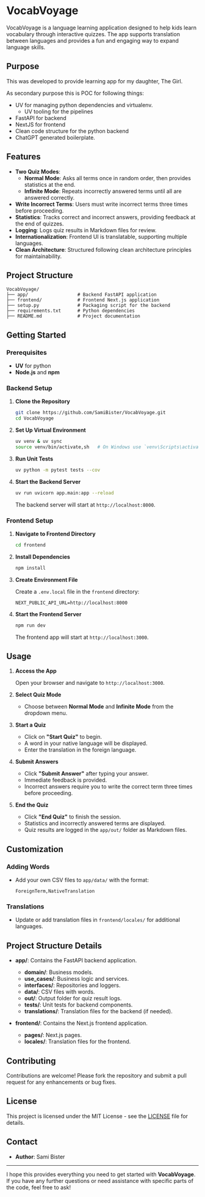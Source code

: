 # VocabVoyage

VocabVoyage is a language learning application designed to help kids learn vocabulary through interactive quizzes. The app supports translation between languages and provides a fun and engaging way to expand language skills.

## Purpose

This was developed to provide learning app for my daughter, The Girl.

As secondary purpose this is POC for following things:

- UV for managing python dependencies and virtualenv.
  - UV tooling for the pipelines
- FastAPI for backend
- NextJS for frontend
- Clean code structure for the python backend
- ChatGPT generated boilerplate.

## Features

- **Two Quiz Modes**:
  - **Normal Mode**: Asks all terms once in random order, then provides statistics at the end.
  - **Infinite Mode**: Repeats incorrectly answered terms until all are answered correctly.
- **Write Incorrect Terms**: Users must write incorrect terms three times before proceeding.
- **Statistics**: Tracks correct and incorrect answers, providing feedback at the end of quizzes.
- **Logging**: Logs quiz results in Markdown files for review.
- **Internationalization**: Frontend UI is translatable, supporting multiple languages.
- **Clean Architecture**: Structured following clean architecture principles for maintainability.

## Project Structure

```plaintext
VocabVoyage/
├── app/                  # Backend FastAPI application
├── frontend/             # Frontend Next.js application
├── setup.py              # Packaging script for the backend
├── requirements.txt      # Python dependencies
├── README.md             # Project documentation
```

## Getting Started

### Prerequisites

- **UV** for python
- **Node.js** and **npm**

### Backend Setup

1. **Clone the Repository**

   ```bash
   git clone https://github.com/SamiBister/VocabVoyage.git
   cd VocabVoyage
   ```

2. **Set Up Virtual Environment**

   ```bash
   uv venv & uv sync
   source venv/bin/activate,sh   # On Windows use `venv\Scripts\activate`
   ```

3. **Run Unit Tests**

   ```bash
   uv python -m pytest tests --cov
   ```

4. **Start the Backend Server**

   ```bash
   uv run uvicorn app.main:app --reload
   ```

   The backend server will start at `http://localhost:8000`.

### Frontend Setup

1. **Navigate to Frontend Directory**

   ```bash
   cd frontend
   ```

2. **Install Dependencies**

   ```bash
   npm install
   ```

3. **Create Environment File**

   Create a `.env.local` file in the `frontend` directory:

   ```env
   NEXT_PUBLIC_API_URL=http://localhost:8000
   ```

4. **Start the Frontend Server**

   ```bash
   npm run dev
   ```

   The frontend app will start at `http://localhost:3000`.

## Usage

1. **Access the App**

   Open your browser and navigate to `http://localhost:3000`.

2. **Select Quiz Mode**

   - Choose between **Normal Mode** and **Infinite Mode** from the dropdown menu.

3. **Start a Quiz**

   - Click on **"Start Quiz"** to begin.
   - A word in your native language will be displayed.
   - Enter the translation in the foreign language.

4. **Submit Answers**

   - Click **"Submit Answer"** after typing your answer.
   - Immediate feedback is provided.
   - Incorrect answers require you to write the correct term three times before proceeding.

5. **End the Quiz**

   - Click **"End Quiz"** to finish the session.
   - Statistics and incorrectly answered terms are displayed.
   - Quiz results are logged in the `app/out/` folder as Markdown files.

## Customization

### Adding Words

- Add your own CSV files to `app/data/` with the format:

  ```csv
  ForeignTerm,NativeTranslation
  ```

### Translations

- Update or add translation files in `frontend/locales/` for additional languages.

## Project Structure Details

- **app/**: Contains the FastAPI backend application.

  - **domain/**: Business models.
  - **use_cases/**: Business logic and services.
  - **interfaces/**: Repositories and loggers.
  - **data/**: CSV files with words.
  - **out/**: Output folder for quiz result logs.
  - **tests/**: Unit tests for backend components.
  - **translations/**: Translation files for the backend (if needed).

- **frontend/**: Contains the Next.js frontend application.
  - **pages/**: Next.js pages.
  - **locales/**: Translation files for the frontend.

## Contributing

Contributions are welcome! Please fork the repository and submit a pull request for any enhancements or bug fixes.

## License

This project is licensed under the MIT License - see the [LICENSE](LICENSE) file for details.

## Contact

- **Author**: Sami Bister

---

I hope this provides everything you need to get started with **VocabVoyage**. If you have any further questions or need assistance with specific parts of the code, feel free to ask!

```

```
